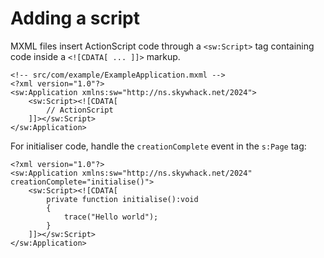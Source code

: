# Adding a script

MXML files insert ActionScript code through a `<sw:Script>` tag containing code inside a `<![CDATA[ ... ]]>` markup.

```mxml
<!-- src/com/example/ExampleApplication.mxml -->
<?xml version="1.0"?>
<sw:Application xmlns:sw="http://ns.skywhack.net/2024">
    <sw:Script><![CDATA[
        // ActionScript
    ]]></sw:Script>
</sw:Application>
```

For initialiser code, handle the `creationComplete` event in the `s:Page` tag:

```mxml
<?xml version="1.0"?>
<sw:Application xmlns:sw="http://ns.skywhack.net/2024" creationComplete="initialise()">
    <sw:Script><![CDATA[
        private function initialise():void
        {
            trace("Hello world");
        }
    ]]></sw:Script>
</sw:Application>
```